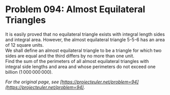 # Problem 094: Almost Equilateral Triangles
  
It is easily proved that no equilateral triangle exists with integral length sides and integral area. However, the almost equilateral triangle $5$-$5$-$6$ has an area of $12$ square units.  
We shall define an almost equilateral triangle to be a triangle for which two sides are equal and the third differs by no more than one unit.  
Find the sum of the perimeters of all almost equilateral triangles with integral side lengths and area and whose perimeters do not exceed one billion ($1\,000\,000\,000$).  

*For the original page, see [https://projecteuler.net/problem=94](https://projecteuler.net/problem=94).*
